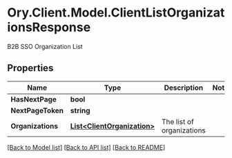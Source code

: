 # Ory.Client.Model.ClientListOrganizationsResponse
B2B SSO Organization List

## Properties

Name | Type | Description | Notes
------------ | ------------- | ------------- | -------------
**HasNextPage** | **bool** |  | 
**NextPageToken** | **string** |  | 
**Organizations** | [**List&lt;ClientOrganization&gt;**](ClientOrganization.md) | The list of organizations | 

[[Back to Model list]](../README.md#documentation-for-models) [[Back to API list]](../README.md#documentation-for-api-endpoints) [[Back to README]](../README.md)

